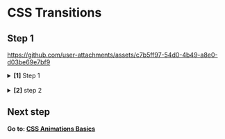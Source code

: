 # CSS Transitions

## Step 1




https://github.com/user-attachments/assets/c7b5ff97-54d0-4b49-a8e0-d03be69e7bf9




<details>
<summary>
  <b>[1]</b> Step 1
</summary>

```jsx
tbd;
```

</details>
<br />
<details>
<summary>
  <b>[2]</b> step 2
</summary>
  <br/>
<details>

<summary>
step 1.1
</summary>

```jsx
tbd;
```

</details>
<details>
<summary>
step 1.2
</summary>

```jsx
tbd;
```

</details>
</details>

## Next step

**Go to: [CSS Animations Basics](../CSSAnimationsBasics/)**
